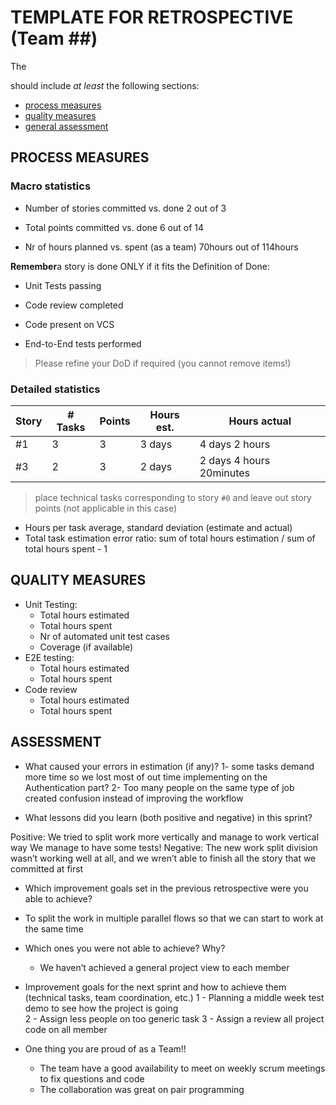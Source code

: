 TEMPLATE FOR RETROSPECTIVE (Team ##)
=====================================

The 

should include _at least_ the following
sections:

- [process measures](#process-measures)
- [quality measures](#quality-measures)
- [general assessment](#assessment)

## PROCESS MEASURES 

### Macro statistics

- Number of stories committed vs. done 
2 out of 3
- Total points committed vs. done 
6 out of 14

- Nr of hours planned vs. spent (as a team)
 70hours out of 114hours 

**Remember**a story is done ONLY if it fits the Definition of Done:
 
- Unit Tests passing 

- Code review completed

- Code present on VCS

- End-to-End tests performed

> Please refine your DoD if required (you cannot remove items!) 

### Detailed statistics

| Story  | # Tasks | Points | Hours est. | Hours actual                |
|--------|---------|--------|------------|-----------------------------|
| #1     |    3    |    3   |   3 days   |   4 days 2 hours            |
| #3     |    2    |    3   |   2 days   |   2 days 4 hours 20minutes  |



   

> place technical tasks corresponding to story `#0` and leave out story points (not applicable in this case)

- Hours per task average, standard deviation (estimate and actual)
- Total task estimation error ratio: sum of total hours estimation / sum of total hours spent - 1

  
## QUALITY MEASURES 

- Unit Testing:
  - Total hours estimated
  - Total hours spent
  - Nr of automated unit test cases 
  - Coverage (if available)
- E2E testing:
  - Total hours estimated
  - Total hours spent
- Code review 
  - Total hours estimated 
  - Total hours spent
  


## ASSESSMENT

- What caused your errors in estimation (if any)?
1- some tasks demand more time so we lost most of out time implementing on the Authentication part?
2- Too many people on the same type of job created confusion instead of improving the workflow

- What lessons did you learn (both positive and negative) in this sprint?

Positive:
We tried to split work more vertically and manage to work vertical way
We manage to have some tests!
Negative:
The new work split division wasn’t working well at all, and we wren’t able to finish all the story that we committed at first


- Which improvement goals set in the previous retrospective were you able to achieve? 
- To split the work in multiple parallel flows so that we can start to work at the same time 
- Which ones you were not able to achieve? Why?
	- We haven’t achieved a general project view to each member
- Improvement goals for the next sprint and how to achieve them (technical tasks, team coordination, etc.)
1 - Planning a middle week test demo to see how the project is going  
	2 - Assign less people on too generic task 
3 - Assign a review all project code on all member 	

- One thing you are proud of as a Team!!
	- The team have a good availability to meet on weekly scrum meetings to fix questions and code
  - The collaboration was great on pair programming
